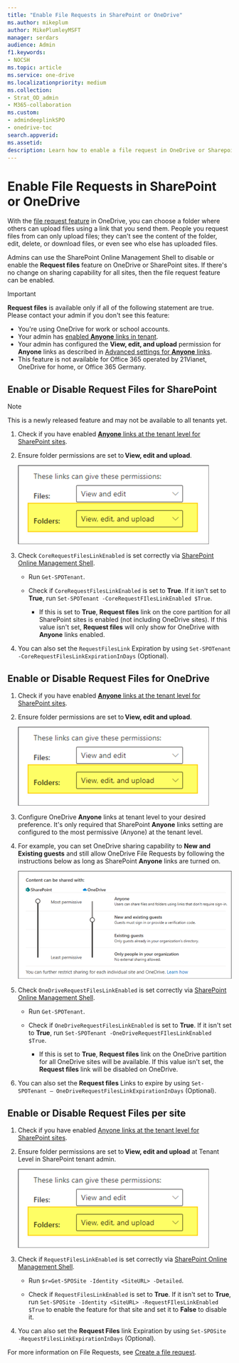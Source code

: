 ```yaml
---
title: "Enable File Requests in SharePoint or OneDrive" 
ms.author: mikeplum
author: MikePlumleyMSFT
manager: serdars
audience: Admin
f1.keywords:
- NOCSH
ms.topic: article
ms.service: one-drive
ms.localizationpriority: medium
ms.collection: 
- Strat_OD_admin
- M365-collaboration
ms.custom:
- admindeeplinkSPO
- onedrive-toc
search.appverid:
ms.assetid:
description: Learn how to enable a file request in OneDrive or Sharepoint.
---
```


# Enable File Requests in SharePoint or OneDrive 

With the [file request feature](https://support.microsoft.com/office/create-a-file-request-f54aa7f8-2589-4421-b351-d415fc3b83af) in OneDrive, you can choose a folder where others can upload files using a link that you send them. People you request files from can only upload files; they can't see the content of the folder, edit, delete, or download files, or even see who else has uploaded files. 

Admins can use the SharePoint Online Management Shell to disable or enable the **Request files** feature on OneDrive or SharePoint sites. If there's no change on sharing capability for all sites, then the file request feature can be enabled. 

> [!IMPORTANT]
> **Request files** is available only if all of the following statement are true. Please contact your admin if you don't see this feature:
> - You're using OneDrive for work or school accounts.
> - Your admin has [enabled **Anyone** links in tenant](/sharepoint/turn-external-sharing-on-or-off).
> - Your admin has configured the **View, edit, and upload** permission for **Anyone** links as described in [Advanced settings for **Anyone** links](/sharepoint/turn-external-sharing-on-or-off#advanced-settings-for-anyone-links).
> - This feature is not available for Office 365 operated by 21Vianet, OneDrive for home, or Office 365 Germany.

## Enable or Disable Request Files for SharePoint

> [!NOTE]
> This is a newly released feature and may not be available to all tenants yet. 

1. Check if you have enabled [**Anyone** links at the tenant level for SharePoint sites](/sharepoint/turn-external-sharing-on-or-off#change-the-organization-level-external-sharing-setting). 

2. Ensure folder permissions are set to **View, edit and upload**. 

   ![for-folder-permissions](media/select-folder.png)

3. Check `CoreRequestFilesLinkEnabled` is set correctly via [SharePoint Online Management Shell](/powershell/sharepoint/sharepoint-online/connect-sharepoint-online).  

   - Run `Get-SPOTenant`. 

   - Check if `CoreRequestFilesLinkEnabled` is set to **True**. If it isn't set to **True**, run `Set-SPOTenant -CoreRequestFIlesLinkEnabled $True`. 

     - If this is set to **True**, **Request files** link on the core partition for all SharePoint sites is enabled (not including OneDrive sites). If this value isn't set, **Request files** will only show for OneDrive with **Anyone** links enabled. 
     
4. You can also set the `RequestFilesLink` Expiration by using `Set-SPOTenant -CoreRequestFilesLinkExpirationInDays` (Optional).

## Enable or Disable Request Files for OneDrive

1. Check if you have enabled [**Anyone** links at the tenant level for SharePoint sites](/sharepoint/turn-external-sharing-on-or-off#change-the-organization-level-external-sharing-setting). 

2. Ensure folder permissions are set to **View, edit and upload**.

   ![for-folder-permissions](media/select-folder.png)

3. Configure OneDrive **Anyone** links at tenant level to your desired preference. It's only required that SharePoint **Anyone** links setting are configured to the most permissive (Anyone) at the tenant level.  

4. For example, you can set OneDrive sharing capability to **New and Existing guests** and still allow OneDrive File Requests by following the instructions below as long as SharePoint **Anyone** links are turned on.  

   ![shared-content-in-SharePoint-and-Onedrive](media/content.png)
   
5. Check `OneDriveRequestFilesLinkEnabled` is set correctly via [SharePoint Online Management Shell](/powershell/sharepoint/sharepoint-online/connect-sharepoint-online).  

   - Run `Get-SPOTenant`.

   - Check if `OneDriveRequestFilesLinkEnabled` is set to **True**. If it isn't set to **True**, run `Set-SPOTenant -OneDriveRequestFIlesLinkEnabled $True`. 

     - If this is set to **True**, **Request files** link on the OneDrive partition for all OneDrive sites will be available. If this value isn't set, the **Request files** link will be disabled on OneDrive. 

6. You can also set the **Request files** Links to expire by using `Set-SPOTenant – OneDriveRequestFilesLinkExpirationInDays` (Optional).

## Enable or Disable Request Files per site

1. Check if you have enabled [Anyone links at the tenant level for SharePoint sites](/sharepoint/turn-external-sharing-on-or-off#change-the-organization-level-external-sharing-setting). 

2. Ensure folder permissions are set to **View, edit and upload** at Tenant Level in SharePoint tenant admin.

   ![for-folder-permissions](media/select-folder.png)

3. Check if `RequestFilesLinkEnabled` is set correctly via [SharePoint Online Management Shell](/powershell/sharepoint/sharepoint-online/connect-sharepoint-online).  

   - Run `$r=Get-SPOSite -Identity <SiteURL> -Detailed`.

   - Check if `RequestFilesLinkEnabled` is set to **True**. If it isn't set to **True**, run `Set-SPOSite -Identity <SiteURL> -RequestFIlesLinkEnabled $True` to enable the feature for that site and set it to **False** to disable it.

4. You can also set the **Request Files** link Expiration by using `Set-SPOSite -RequestFilesLinkExpirationInDays` (Optional).
  
For more information on File Requests, see [Create a file request](https://support.microsoft.com/office/create-a-file-request-f54aa7f8-2589-4421-b351-d415fc3b83af).
  
